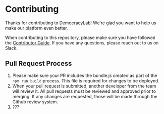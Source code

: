 # Contributing

Thanks for contributing to DemocracyLab! We're glad you want to help us make our platform even better.

When contributing to this repository, please make sure you have followed the [Contributor Guide](https://docs.google.com/document/d/1OLQPFFJ8oz_BxpuxRxKKdZ2brmlUkVN3ICTdbA_axxY/edit#). If you have any questions, please reach out to us on Slack.

## Pull Request Process

1. Please make sure your PR includes the bundle.js created as part of the `npm run build` process. This file is required for changes to be deployed.
2. When your pull request is submitted, another developer from the team will review it. All pull requests must be reviewed and approved prior to merging. If any changes are requested, those will be made through the Github review system.  
3. ???
